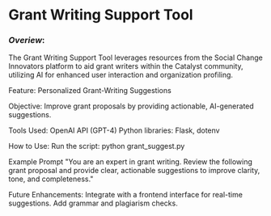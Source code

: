 # Grant Writing Support Tool

### *Overiew*: 
The Grant Writing Support Tool leverages resources from the Social Change Innovators platform to aid grant writers within the Catalyst community, utilizing AI for enhanced user interaction and organization profiling.

Feature: Personalized Grant-Writing Suggestions

Objective: Improve grant proposals by providing actionable, AI-generated suggestions.

Tools Used:
OpenAI API (GPT-4)
Python libraries: Flask, dotenv

How to Use:
Run the script: python grant_suggest.py

Example Prompt
"You are an expert in grant writing. Review the following grant proposal and provide 
clear, actionable suggestions to improve clarity, tone, and completeness."

Future Enhancements:
Integrate with a frontend interface for real-time suggestions.
Add grammar and plagiarism checks.
